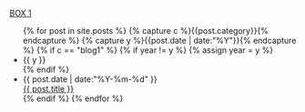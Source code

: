 [BOX 1](/blog1/index.html)

<ul class="listing">
{% for post in site.posts %}
  {% capture c %}{{post.category}}{% endcapture %}
  {% capture y %}{{post.date | date:"%Y"}}{% endcapture %}
  {% if c == "blog1" %}
    {% if year != y %}
      {% assign year = y %}
      <li class="listing-seperator">{{ y }}</li>
    {% endif %}
    <li class="listing-item">
      <time datetime="{{ post.date | date:"%Y-%m-%d" }}">{{ post.date | date:"%Y-%m-%d" }}</time> <br/>
      <a href="{{ site.url }}{{ post.url }}" title="{{ post.title }}">{{ post.title }}</a>
    </li>
    {% endif %}
{% endfor %}
</ul>